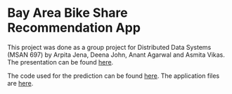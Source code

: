 # Bay Area Bike Share Recommendation App

This project was done as a group project for Distributed Data Systems (MSAN 697) by Arpita Jena, Deena John, Anant Agarwal and Asmita Vikas. The presentation can be found [here](https://github.com/aagarwal4/bay-area-bike-share/blob/master/BikeShare_Slides.pdf). 

The code used for the prediction can be found [here](https://github.com/aagarwal4/bay-area-bike-share/blob/master/Predictions_code.ipynb). The application files are [here](https://github.com/aagarwal4/bay-area-bike-share/tree/master/App%20dev%20files).

